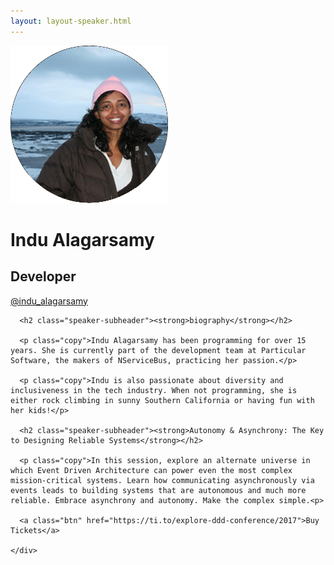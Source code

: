 ```yaml
---
layout: layout-speaker.html
---
```


<div class="container section featured-speaker">
  <div class="row">
    <div class="col-xs-12 col-sm-2 img-container">
      <img class="speaker-page-img" src="../img/speakers/Indu-Alagarsamy-ON.png" />
      </div>
    <div class="col-xs-12 col-sm-10 copy-container">
      <h1 class="speaker-header">Indu Alagarsamy</h1>
      <h2 class="speaker-subtitle">Developer</h2>
      <p class="copy"><a class="speaker-handle" href="https://twitter.com/@indu_alagarsamy" target="_blank">@indu_alagarsamy</a></p>

      <h2 class="speaker-subheader"><strong>biography</strong></h2>

      <p class="copy">Indu Alagarsamy has been programming for over 15 years. She is currently part of the development team at Particular Software, the makers of NServiceBus, practicing her passion.</p>

      <p class="copy">Indu is also passionate about diversity and inclusiveness in the tech industry. When not programming, she is either rock climbing in sunny Southern California or having fun with her kids!</p>

      <h2 class="speaker-subheader"><strong>Autonomy & Asynchrony: The Key to Designing Reliable Systems</strong></h2>

      <p class="copy">In this session, explore an alternate universe in which Event Driven Architecture can power even the most complex mission-critical systems. Learn how communicating asynchronously via events leads to building systems that are autonomous and much more reliable. Embrace asynchrony and autonomy. Make the complex simple.<p>

      <a class="btn" href="https://ti.to/explore-ddd-conference/2017">Buy Tickets</a>

    </div>
</div>
</div>
